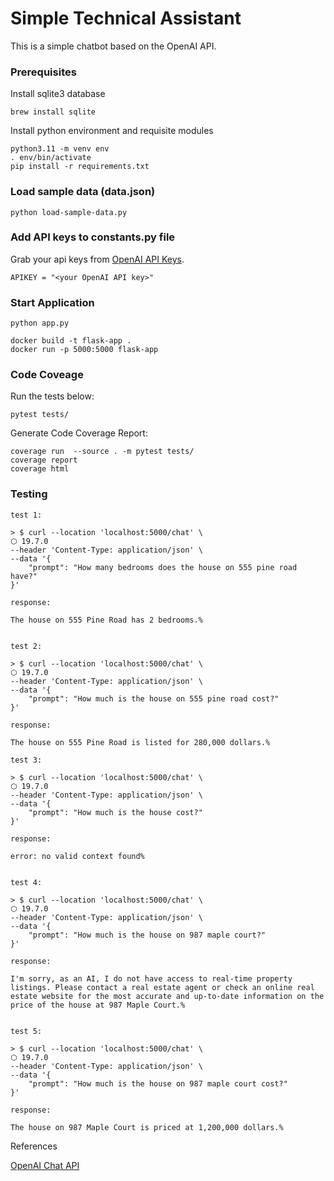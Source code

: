 # Simple Technical Assistant

This is a simple chatbot based on the OpenAI API.

### Prerequisites

Install sqlite3 database

```
brew install sqlite
```

Install python environment and requisite modules

```
python3.11 -m venv env
. env/bin/activate
pip install -r requirements.txt
```

### Load sample data (data.json)

```
python load-sample-data.py
```

### Add API keys to constants.py file

Grab your api keys from [OpenAI API Keys](https://platform.openai.com/account/api-keys).

```
APIKEY = "<your OpenAI API key>"
```

### Start Application

```
python app.py
```

```
docker build -t flask-app .
docker run -p 5000:5000 flask-app
```

### Code Coveage

Run the tests below:

```
pytest tests/
```

Generate Code Coverage Report:

```
coverage run  --source . -m pytest tests/
coverage report
coverage html
```

### Testing

```
test 1:

> $ curl --location 'localhost:5000/chat' \                                                                       ⬡ 19.7.0
--header 'Content-Type: application/json' \
--data '{
    "prompt": "How many bedrooms does the house on 555 pine road have?"
}'

response:

The house on 555 Pine Road has 2 bedrooms.%


test 2:

> $ curl --location 'localhost:5000/chat' \                                                                       ⬡ 19.7.0
--header 'Content-Type: application/json' \
--data '{
    "prompt": "How much is the house on 555 pine road cost?"
}'

response:

The house on 555 Pine Road is listed for 280,000 dollars.%

test 3:

> $ curl --location 'localhost:5000/chat' \                                                                       ⬡ 19.7.0
--header 'Content-Type: application/json' \
--data '{
    "prompt": "How much is the house cost?"
}'

response:

error: no valid context found%


test 4:

> $ curl --location 'localhost:5000/chat' \                                                                       ⬡ 19.7.0
--header 'Content-Type: application/json' \
--data '{
    "prompt": "How much is the house on 987 maple court?"
}'

response:

I'm sorry, as an AI, I do not have access to real-time property listings. Please contact a real estate agent or check an online real estate website for the most accurate and up-to-date information on the price of the house at 987 Maple Court.%


test 5:

> $ curl --location 'localhost:5000/chat' \                                                                       ⬡ 19.7.0
--header 'Content-Type: application/json' \
--data '{
    "prompt": "How much is the house on 987 maple court cost?"
}'

response:

The house on 987 Maple Court is priced at 1,200,000 dollars.%

```

References

[OpenAI Chat API](https://platform.openai.com/docs/api-reference/chat/create)
